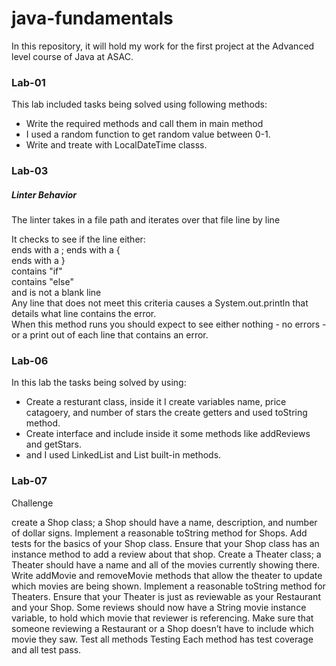 # java-fundamentals
In this repository, it will hold my work for the first project at the Advanced level course of Java at ASAC.
### Lab-01
This lab included tasks being solved using following methods:
- Write the required methods and call them in main method
- I used a random function to get random value between 0-1.
- Write and treate with LocalDateTime classs.

### 

### Lab-03
##### Linter Behavior
The linter takes in a file path and iterates over that file line by line

It checks to see if the line either:  
ends with a ; 
ends with a {  
ends with a }  
contains "if"  
contains "else"  
and is not a blank line  
Any line that does not meet this criteria causes a System.out.println that details what line contains the error.  
When this method runs you should expect to see either nothing - no errors - or a print out of each line that contains an error.

### Lab-06

In this lab the tasks being solved by using:
- Create a resturant class, inside it I create variables name, price catagoery, and number of stars the create getters and used toString method.
- Create interface and include inside it some methods like addReviews and getStars.
- and I used LinkedList and List built-in methods.  

### Lab-07

Challenge  

create a Shop class; a Shop should have a name, description, and number of dollar signs.
Implement a reasonable toString method for Shops. Add tests for the basics of your Shop class.
Ensure that your Shop class has an instance method to add a review about that shop.
Create a Theater class; a Theater should have a name and all of the movies currently showing there.
Write addMovie and removeMovie methods that allow the theater to update which movies are being shown.
Implement a reasonable toString method for Theaters.
Ensure that your Theater is just as reviewable as your Restaurant and your Shop.
Some reviews should now have a String movie instance variable, to hold which movie that reviewer is referencing. Make sure that someone reviewing a Restaurant or a Shop doesn’t have to include which movie they saw.
Test all methods
Testing
Each method has test coverage and all test pass.
